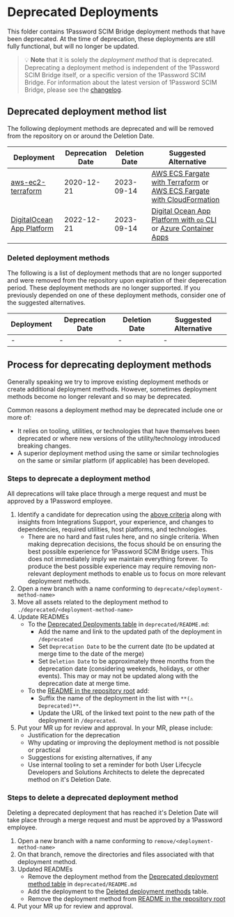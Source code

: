 # Deprecated Deployments

This folder contains 1Password SCIM Bridge deployment methods that have been deprecated. At the time of deprecation, these deployments are still fully functional, but will no longer be updated.

> 💡 **Note** that it is solely the _deployment method_ that is deprecated. Deprecating a deployment method is independent of the 1Password SCIM Bridge itself, or a specific version of the 1Password SCIM Bridge. For information about the latest version of 1Password SCIM Bridge, please see the [changelog](https://app-updates.agilebits.com/product_history/SCIM).

## Deprecated deployment method list

The following deployment methods are deprecated and will be removed from the repository on or around the Deletion Date.

| Deployment                                                | Deprecation Date | Deletion Date | Suggested Alternative                                                                                                                |
| --------------------------------------------------------- | ---------------- | ------------- | ------------------------------------------------------------------------------------------------------------------------------------ |
| [aws-ec2-terraform](./aws-terraform)                      | 2020-12-21       | 2023-09-14    | [AWS ECS Fargate with Terraform](../aws-ecsfargate-terraform/) or [AWS ECS Fargate with CloudFormation](../beta/aws-ecsfargate-cfn/)  |
| [DigitalOcean App Platform](./digitalocean-app-platform/) | 2022-12-21       | 2023-09-14    | [Digital Ocean App Platform with `op` CLI](../beta/do-app-platform-op-cli/) or [Azure Container Apps](../beta/azure-container-apps/) |

### Deleted deployment methods

The following is a list of deployment methods that are no longer supported and were removed from the repository upon expiration of their deperecation period. These deployment methods are no longer supported. If you previously depended on one of these deployment methods, consider one of the suggested alternatives.

| Deployment | Deprecation Date | Deletion Date | Suggested Alternative |
| ---------- | ---------------- | ------------- | --------------------- |
| -          | -                | -             | -                     |

## Process for deprecating deployment methods

Generally speaking we try to improve existing deployment methods or create additional deployment methods. However, sometimes deployment methods become no longer relevant and so may be deprecated. 

Common reasons a deployment method may be deprecated include one or more of:

- It relies on tooling, utilities, or technologies that have themselves been deprecated or where new versions of the utility/technology introduced breaking changes.
- A superior deployment method using the same or similar technologies on the same or similar platform (if applicable) has been developed.

### Steps to deprecate a deployment method

All deprecations will take place through a merge request and must be approved by a 1Password employee.

1. Identify a candidate for deprecation using the [above criteria](#process-for-deprecating-deployment-methods) along with insights from Integrations Support, your experience, and changes to dependencies, required utilities, host platforms, and technologies.
   - There are no hard and fast rules here, and no single criteria. When making deprecation decisions, the focus should be on ensuring the best possible experience for 1Password SCIM Bridge users. This does not immediately imply we maintain everything forever. To produce the best possible experience may require removing non-relevant deployment methods to enable us to focus on more relevant deployment methods. 
2. Open a new branch with a name conforming to `deprecate/<deployment-method-name>`
3. Move all assets related to the deployment method to `./deprecated/<deployment-method-name>`
4. Update READMEs
   - To the [Deprecated Deployments table](README.md#deprecated-deployment-method-list) in `deprecated/README.md`:
     - Add the name and link to the updated path of the deployment in `/deprecated`
     - Set `Deprecation Date` to be the current date (to be updated at merge time to the date of the merge)
     - Set `Deletion Date` to be approximately three months from the deprecation date (considering weekends, holidays, or other events). This may or may not be updated along with the deprecation date at merge time.
   - To the [README in the repository root](../README.md) add:
     - Suffix the name of the deployment in the list with `**(⚠️ Deprecated)**`.
     - Update the URL of the linked text point to the new path of the deployment in `/deprecated`.
5. Put your MR up for review and approval. In your MR, please include:
   - Justification for the deprecation
   - Why updating or improving the deployment method is not possible or practical
   - Suggestions for existing alternatives, if any
   - Use internal tooling to set a reminder for both User Lifecycle Developers and Solutions Architects to delete the deprecated method on it's Deletion Date. 

### Steps to delete a deprecated deployment method

Deleting a deprecated deployment that has reached it's Deletion Date will take place through a merge request and must be approved by a 1Password employee. 

1. Open a new branch with a name conforming to `remove/<deployment-method-name>`
2. On that branch, remove the directories and files associated with that deployment method. 
3. Updated READMEs
    - Remove the deployment method from the [Deprecated deployment method table](README.md#deprecated-deployment-method-list) in `deprecated/README.md` 
    - Add the deployment to the [Deleted deployment methods](README.md#deleted-deployment-methods) table. 
    - Remove the deployment method from [README in the repository root](../README.md)
4. Put your MR up for review and approval. 